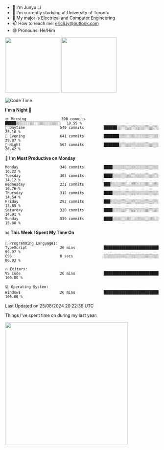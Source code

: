 ### 
- 👨 I'm Junyu Li
- 📖 I'm currently studying at University of Toronto
- 🌱 My major is Electrical and Computer Engineering
- 📫 How to reach me: ericli.jy@outlook.com
- 😄 Pronouns: He/Him

<p align="left">  
  <img height="180em" src="https://github-readme-stats-sigma-five-48.vercel.app/api?username=ericjyli&theme=tokyonight&show_icons=true&count_private=true&include_orgs=true" />
  <img height="180em" src="https://github-readme-stats-sigma-five-48.vercel.app/api/top-langs/?username=ericjyli&theme=tokyonight&count_private=true&include_orgs=true&include_orgs=true&layout=compact" />
</p>

<!--START_SECTION:waka-->
![Code Time](http://img.shields.io/badge/Code%20Time-482%20hrs%2039%20mins-blue)

**I'm a Night 🦉** 

```text
🌞 Morning                398 commits         █████░░░░░░░░░░░░░░░░░░░░   18.55 % 
🌆 Daytime                540 commits         ██████░░░░░░░░░░░░░░░░░░░   25.16 % 
🌃 Evening                641 commits         ███████░░░░░░░░░░░░░░░░░░   29.87 % 
🌙 Night                  567 commits         ███████░░░░░░░░░░░░░░░░░░   26.42 % 
```
📅 **I'm Most Productive on Monday** 

```text
Monday                   348 commits         ████░░░░░░░░░░░░░░░░░░░░░   16.22 % 
Tuesday                  303 commits         ████░░░░░░░░░░░░░░░░░░░░░   14.12 % 
Wednesday                231 commits         ███░░░░░░░░░░░░░░░░░░░░░░   10.76 % 
Thursday                 312 commits         ████░░░░░░░░░░░░░░░░░░░░░   14.54 % 
Friday                   293 commits         ███░░░░░░░░░░░░░░░░░░░░░░   13.65 % 
Saturday                 320 commits         ████░░░░░░░░░░░░░░░░░░░░░   14.91 % 
Sunday                   339 commits         ████░░░░░░░░░░░░░░░░░░░░░   15.80 % 
```


📊 **This Week I Spent My Time On** 

```text
💬 Programming Languages: 
TypeScript               26 mins             █████████████████████████   99.97 % 
CSS                      0 secs              ░░░░░░░░░░░░░░░░░░░░░░░░░   00.03 % 

🔥 Editors: 
VS Code                  26 mins             █████████████████████████   100.00 % 

💻 Operating System: 
Windows                  26 mins             █████████████████████████   100.00 % 
```


 Last Updated on 25/08/2024 20:22:36 UTC
<!--END_SECTION:waka-->

<p> Things I've spent time on during my last year: </p>
<img height="400em" src="https://github-readme-stats-git-master-ericjyli.vercel.app/api/wakatime?username=ericjyli&layout=compact&theme=tokyonight" />

<!--
Here are some ideas to get you started:

- 🔭 I’m currently working on ...
- 🌱 I’m currently learning ...
- 👯 I’m looking to collaborate on ...
- 🤔 I’m looking for help with ...
- 💬 Ask me about ...
- 📫 How to reach me: ...
- 😄 Pronouns: ...
- ⚡ Fun fact: ...
-->
